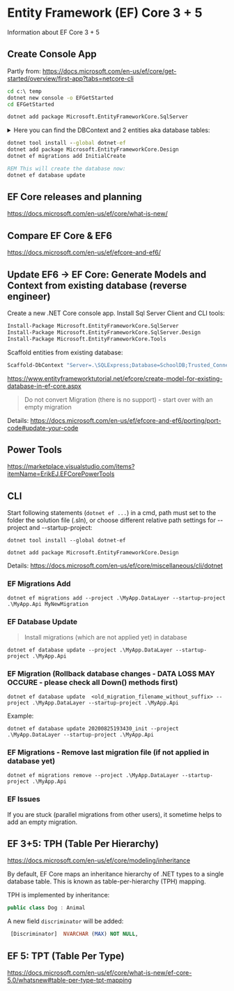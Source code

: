 # Entity Framework (EF) Core 3 + 5

Information about EF Core 3 + 5

## Create Console App

Partly from: https://docs.microsoft.com/en-us/ef/core/get-started/overview/first-app?tabs=netcore-cli

```cmd
cd c:\ temp
dotnet new console -o EFGetStarted
cd EFGetStarted

dotnet add package Microsoft.EntityFrameworkCore.SqlServer
```

<details>
  <summary>Here you can find the DBContext and 2 entities aka database tables:</summary>

```cs
    public class BloggingContext : DbContext
    {
        public DbSet<Blog> Blogs { get; set; }
        public DbSet<Post> Posts { get; set; }

        protected override void OnConfiguring(DbContextOptionsBuilder options)
            => options.UseSqlServer("Data Source=(localdb)\\MSSQLLocalDB;Initial Catalog=BloggingEF5_Test01");
    }

    public class Blog
    {
        public int BlogId { get; set; }
        public string Url { get; set; }

        public List<Post> Posts { get; } = new List<Post>();
    }

    public class Post
    {
        public int PostId { get; set; }
        public string Title { get; set; }
        public string Content { get; set; }

        public int BlogId { get; set; }
        public Blog Blog { get; set; }
    }
```

</details>

```cmd
dotnet tool install --global dotnet-ef
dotnet add package Microsoft.EntityFrameworkCore.Design
dotnet ef migrations add InitialCreate

REM This will create the database now:
dotnet ef database update
```

## EF Core releases and planning

https://docs.microsoft.com/en-us/ef/core/what-is-new/

## Compare EF Core & EF6

https://docs.microsoft.com/en-us/ef/efcore-and-ef6/

## Update EF6 -> EF Core: Generate Models and Context from existing database (reverse engineer)

Create a new .NET Core console app. Install Sql Server Client and CLI tools:

```cmd
Install-Package Microsoft.EntityFrameworkCore.SqlServer
Install-Package Microsoft.EntityFrameworkCore.SqlServer.Design
Install-Package Microsoft.EntityFrameworkCore.Tools
```

Scaffold entities from existing database:

```cmd
Scaffold-DbContext "Server=.\SQLExpress;Database=SchoolDB;Trusted_Connection=True;" Microsoft.EntityFrameworkCore.SqlServer -OutputDir Models
```

https://www.entityframeworktutorial.net/efcore/create-model-for-existing-database-in-ef-core.aspx

> Do not convert Migration (there is no support) - start over with an empty migration

Details: https://docs.microsoft.com/en-us/ef/efcore-and-ef6/porting/port-code#update-your-code

## Power Tools

https://marketplace.visualstudio.com/items?itemName=ErikEJ.EFCorePowerTools

## CLI

Start following statements (`dotnet ef ...`) in a cmd, path must set to the folder the solution file (.sln), or choose different relative path settings for --project and --startup-project:

`dotnet tool install --global dotnet-ef`

`dotnet add package Microsoft.EntityFrameworkCore.Design`

Details: https://docs.microsoft.com/en-us/ef/core/miscellaneous/cli/dotnet

### EF Migrations Add

`dotnet ef migrations add --project .\MyApp.DataLayer --startup-project .\MyApp.Api MyNewMigration`

### EF Database Update

> Install migrations (which are not applied yet) in database

`dotnet ef database update --project .\MyApp.DataLayer --startup-project .\MyApp.Api`

### EF Migration (Rollback database changes - DATA LOSS MAY OCCURE - please check all Down() methods first)

`dotnet ef database update  <old_migration_filename_without_suffix> --project .\MyApp.DataLayer --startup-project .\MyApp.Api`

Example:

`dotnet ef database update 20200825193430_init --project .\MyApp.DataLayer --startup-project .\MyApp.Api`

### EF Migrations - Remove last migration file (if not applied in database yet)

`dotnet ef migrations remove --project .\MyApp.DataLayer --startup-project .\MyApp.Api`

### EF Issues

If you are stuck (parallel migrations from other users), it sometime helps to add an empty migration.

## EF 3+5: TPH (Table Per Hierarchy)

<https://docs.microsoft.com/en-us/ef/core/modeling/inheritance>

By default, EF Core maps an inheritance hierarchy of .NET types to a single database table. This is known as table-per-hierarchy (TPH) mapping.

TPH is implemented by inheritance:

```cs
public class Dog : Animal
```

A new field `discriminator` will be added:

```sql
 [Discriminator]  NVARCHAR (MAX) NOT NULL,
```

## EF 5: TPT (Table Per Type)

<https://docs.microsoft.com/en-us/ef/core/what-is-new/ef-core-5.0/whatsnew#table-per-type-tpt-mapping>
